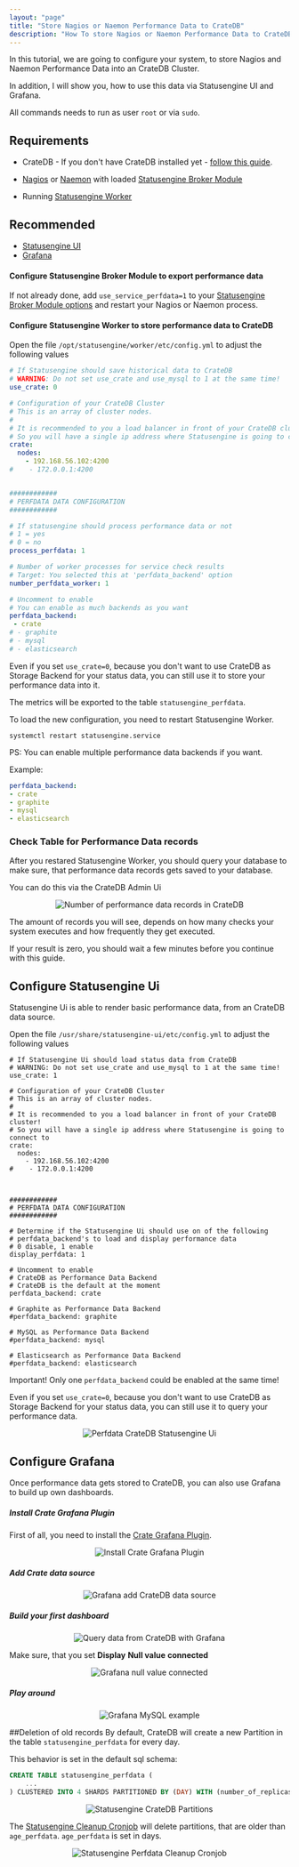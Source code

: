```yaml
---
layout: "page"
title: "Store Nagios or Naemon Performance Data to CrateDB"
description: "How To store Nagios or Naemon Performance Data to CrateDB using Statusengine"
---
```

In this tutorial, we are going to configure your system, to store Nagios and Naemon Performance Data into an CrateDB Cluster.

In addition, I will show you, how to use this data via Statusengine UI and Grafana.

All commands needs to run as user `root` or via `sudo`.

## Requirements
- CrateDB - If you don't have CrateDB installed yet -
[follow this guide](/tutorials/cratedb-cluster-ubuntu).

- [Nagios](/tutorials/install-nagios4) or [Naemon](/tutorials/install-naemon) with loaded [Statusengine Broker Module](/broker)

- Running [Statusengine Worker](/worker)

## Recommended
- [Statusengine UI](/ui)
- [Grafana](/tutorials/Grafana-Bionic)

#### Configure Statusengine Broker Module to export performance data
If not already done, add `use_service_perfdata=1` to your [Statusengine Broker Module options](/broker#broker-options)
and restart your Nagios or Naemon process.

#### Configure Statusengine Worker to store performance data to CrateDB
Open the file `/opt/statusengine/worker/etc/config.yml` to adjust the following values

````yml
# If Statusengine should save historical data to CrateDB
# WARNING: Do not set use_crate and use_mysql to 1 at the same time!
use_crate: 0

# Configuration of your CrateDB Cluster
# This is an array of cluster nodes.
#
# It is recommended to you a load balancer in front of your CrateDB cluster!
# So you will have a single ip address where Statusengine is going to connect to
crate:
  nodes:
    - 192.168.56.102:4200
#    - 172.0.0.1:4200


############
# PERFDATA DATA CONFIGURATION
############

# If statusengine should process performance data or not
# 1 = yes
# 0 = no
process_perfdata: 1

# Number of worker processes for service check results
# Target: You selected this at 'perfdata_backend' option
number_perfdata_worker: 1

# Uncomment to enable
# You can enable as much backends as you want
perfdata_backend:
 - crate
# - graphite
# - mysql
# - elasticsearch

````

Even if you set `use_crate=0`, because you don't want to use CrateDB as Storage Backend for your status data, you can still use it to
store your performance data into it.

The metrics will be exported to the table `statusengine_perfdata`.

To load the new configuration, you need to restart Statusengine Worker.
````nohighlight
systemctl restart statusengine.service
````

PS: You can enable multiple performance data backends if you want.

Example:

````yml
perfdata_backend:
- crate
- graphite
- mysql
- elasticsearch
````

### Check Table for Performance Data records
After you restared Statusengine Worker, you should query your database to make sure, that performance data records gets saved to your database.

You can do this via the CrateDB Admin Ui

<div class="jumbotron jumbotron-black">
    <div class="container">
        <p>
            <center>
                <img src="{{ site.url }}/assets/img/tutorials/cratedb-perfdata-records.png" class="img-responsive" alt="Number of performance data records in CrateDB"/>
            </center>
        </p>
    </div>
</div>

The amount of records you will see, depends on how many checks your system executes and how frequently they get executed.

If your result is zero, you should wait a few minutes before you continue with this guide.



## Configure Statusengine Ui
Statusengine Ui is able to render basic performance data, from an CrateDB data source.


Open the file `/usr/share/statusengine-ui/etc/config.yml` to adjust the following values
````YML
# If Statusengine Ui should load status data from CrateDB
# WARNING: Do not set use_crate and use_mysql to 1 at the same time!
use_crate: 1

# Configuration of your CrateDB Cluster
# This is an array of cluster nodes.
#
# It is recommended to you a load balancer in front of your CrateDB cluster!
# So you will have a single ip address where Statusengine is going to connect to
crate:
  nodes:
    - 192.168.56.102:4200
#    - 172.0.0.1:4200



############
# PERFDATA DATA CONFIGURATION
############

# Determine if the Statusengine Ui should use on of the following
# perfdata_backend's to load and display performance data
# 0 disable, 1 enable
display_perfdata: 1

# Uncomment to enable
# CrateDB as Performance Data Backend
# CrateDB is the default at the moment
perfdata_backend: crate

# Graphite as Performance Data Backend
#perfdata_backend: graphite

# MySQL as Performance Data Backend
#perfdata_backend: mysql

# Elasticsearch as Performance Data Backend
#perfdata_backend: elasticsearch
````

Important! Only one `perfdata_backend` could be enabled at the same time!

Even if you set `use_crate=0`, because you don't want to use CrateDB as Storage Backend for your status data, you can still use it to query your performance data.

<div class="jumbotron jumbotron-black">
    <div class="container">
        <p>
            <center>
                <img src="{{ site.url }}/assets/img/tutorials/statusengine-ui-mysql-perfdata.png" class="img-responsive" alt="Perfdata CrateDB Statusengine Ui"/>
            </center>
        </p>
    </div>
</div>

## Configure Grafana
Once performance data gets stored to CrateDB, you can also use Grafana to build up own dashboards.

##### Install Crate Grafana Plugin
First of all, you need to install the <a href="https://grafana.com/plugins/crate-datasource" target="_blank">Crate Grafana Plugin</a>.

<div class="jumbotron jumbotron-black">
    <div class="container">
        <p>
            <center>
                <img src="{{ site.url }}/assets/img/tutorials/install-grafana-crate-plugin2.png" class="img-responsive" alt="Install Crate Grafana Plugin"/>
            </center>
        </p>
    </div>
</div>

##### Add Crate data source
<div class="jumbotron jumbotron-black">
    <div class="container">
        <p>
            <center>
                <img src="{{ site.url }}/assets/img/tutorials/grafana-crate-datasource.png" class="img-responsive" alt="Grafana add CrateDB data source"/>
            </center>
        </p>
    </div>
</div>

##### Build your first dashboard

<div class="jumbotron jumbotron-black">
    <div class="container">
        <p>
            <center>
                <img src="{{ site.url }}/assets/img/tutorials/grafana-cratedb-query.png" class="img-responsive" alt="Query data from CrateDB with Grafana"/>
            </center>
        </p>
    </div>
</div>

Make sure, that you set **Display** <i class="fa fa-arrow-right"></i> **Null value** <i class="fa fa-arrow-right"></i> **connected**
<div class="jumbotron jumbotron-black">
    <div class="container">
        <p>
            <center>
                <img src="{{ site.url }}/assets/img/tutorials/grafana_null_value.png" class="img-responsive" alt="Grafana null value connected"/>
            </center>
        </p>
    </div>
</div>


##### Play around
<div class="jumbotron jumbotron-black">
    <div class="container">
        <p>
            <center>
                <img src="{{ site.url }}/assets/img/tutorials/grafana-cratedb-playground.png" class="img-responsive" alt="Grafana MySQL example"/>
            </center>
        </p>
    </div>
</div>

##Deletion of old records
By default, CrateDB will create a new Partition in the table `statusengine_perfdata` for every day.

This behavior is set in the default sql schema:
````SQL
CREATE TABLE statusengine_perfdata (
    ...
) CLUSTERED INTO 4 SHARDS PARTITIONED BY (DAY) WITH (number_of_replicas = '0');
````
<div class="jumbotron jumbotron-black">
    <div class="container">
        <p>
            <center>
                <img src="{{ site.url }}/assets/img/tutorials/statusengine_cratedb_partitions.png" class="img-responsive" alt="Statusengine CrateDB Partitions"/>
            </center>
        </p>
    </div>
</div>

The [Statusengine Cleanup Cronjob](/worker#cleanup-database) will delete partitions, that are older than `age_perfdata`. `age_perfdata` is set in days.
<div class="jumbotron jumbotron-black">
    <div class="container">
        <p>
            <center>
                <img src="{{ site.url }}/assets/img/tutorials/statusengine_perfdata_cleanup.png" class="img-responsive" alt="Statusengine Perfdata Cleanup Cronjob"/>
            </center>
        </p>
    </div>
</div>